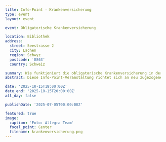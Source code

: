 ```yaml
---
title: Info-Point - Krankenversicherung
type: event
layout: event

event: Obligatorische Krankenversicherung

location: Bibliothek
address:
  street: Seestrasse 2
  city: Lachen
  region: Schwyz
  postcode: '8863'
  country: Schweiz

summary: Wie funktioniert die obligatorische Krankenversicherung in der Schweiz? 
abstract: Diese Info-Point-Veranstaltung richtet sich an neu zugezogene Personen.

date: '2025-10-15T18:00:00Z'
date_end: '2025-10-15T20:00:00Z'
all_day: false

publishDate: '2025-07-05T00:00:00Z'

featured: true
image:
  caption: 'Foto: Allegra Team'
  focal_point: Center
  filename: krankenversicherung.png
---
```




